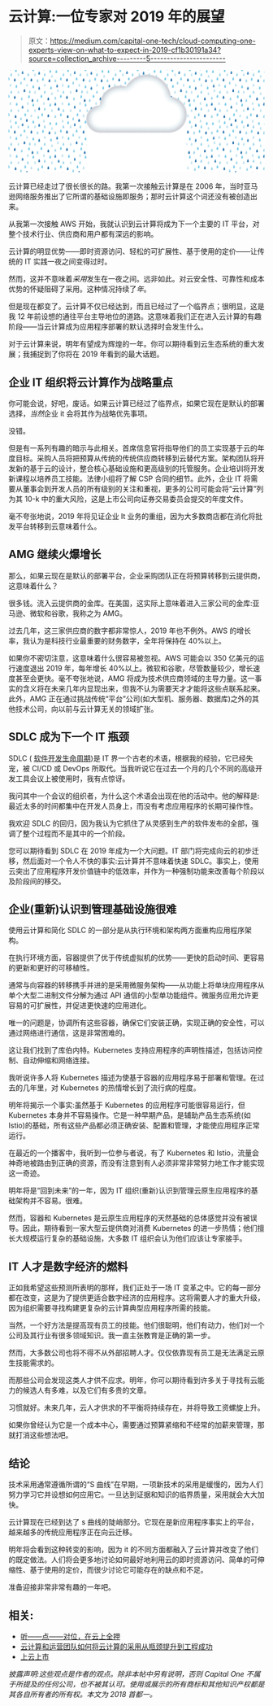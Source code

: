 # 云计算:一位专家对 2019 年的展望

> 原文：<https://medium.com/capital-one-tech/cloud-computing-one-experts-view-on-what-to-expect-in-2019-cf1b30191a34?source=collection_archive---------5----------------------->

![](img/7af166c26df27bc731549bcea99c9030.png)

云计算已经走过了很长很长的路。我第一次接触云计算是在 2006 年，当时亚马逊网络服务推出了它所谓的基础设施即服务；那时云计算这个词还没有被创造出来。

从我第一次接触 AWS 开始，我就认识到云计算将成为下一个主要的 IT 平台，对整个技术行业、供应商和用户都有深远的影响。

云计算的明显优势——即时资源访问、轻松的可扩展性、基于使用的定价——让传统的 IT 实践一夜之间变得过时。

然而，这并不意味着*采用*发生在一夜之间。远非如此。对云安全性、可靠性和成本优势的怀疑阻碍了采用。这种情况持续了*年*。

但是现在都变了。云计算不仅已经达到，而且已经过了一个临界点；很明显，这是我 12 年前设想的通往平台主导地位的道路。这意味着我们正在进入云计算的有趣阶段——当云计算成为应用程序部署的默认选择时会发生什么。

对于云计算来说，明年有望成为辉煌的一年。你可以期待看到云生态系统的重大发展；我捕捉到了你将在 2019 年看到的最大话题。

## **企业 IT 组织将云计算作为战略重点**

你可能会说，好吧，废话。如果云计算已经过了临界点，如果它现在是默认的部署选择，*当然*企业 it 会将其作为战略优先事项。

没错。

但是有一系列有趣的暗示与此相关。首席信息官将指导他们的员工实现基于云的年度目标。采购人员将把预算从传统的传统供应商转移到云替代方案。架构团队将开发新的基于云的设计，整合核心基础设施和更高级别的托管服务。企业培训将开发新课程以培养员工技能。法律小组将了解 CSP 合同的细节。此外，企业 IT 将需要从董事会到开发人员的所有级别的关注和重视，更多的公司可能会将“云计算”列为其 10-k 中的重大风险，这是上市公司向证券交易委员会提交的年度文件。

毫不夸张地说，2019 年将见证企业 It 业务的重组，因为大多数商店都在消化将批发平台转移到云意味着什么。

## **AMG 继续火爆增长**

那么，如果云现在是默认的部署平台，企业采购团队正在将预算转移到云提供商，这意味着什么？

很多钱。流入云提供商的金库。在美国，这实际上意味着进入三家公司的金库:亚马逊、微软和谷歌，我称之为 AMG。

过去几年，这三家供应商的数字都非常惊人，2019 年也不例外。AWS 的增长率，我认为是科技行业最重要的财务数字，全年将保持在 40%以上。

如果你不密切注意，这意味着什么很容易被忽视。AWS 可能会以 350 亿美元的运行速度退出 2019 年，每年增长 40%以上。微软和谷歌，尽管数量较少，增长速度甚至会更快。毫不夸张地说，AMG 将成为技术供应商领域的主导力量。这一事实的含义将在未来几年内显现出来，但我不认为需要天才才能将这些点联系起来。此外，AMG 正在通过挑战传统“平台”公司(如大型机、服务器、数据库)之外的其他技术公司，向以前与云计算无关的领域扩张。

## **SDLC 成为下一个 IT 瓶颈**

SDLC ( [软件开发生命周期](https://stackify.com/what-is-sdlc/))是 IT 界一个古老的术语，根据我的经验，它已经失宠，被 CI/CD 或 DevOps 所取代。当我听说它在过去一个月的几个不同的高级开发工具会议上被使用时，我有点惊讶。

我问其中一个会议的组织者，为什么这个术语会出现在他的活动中。他的解释是:最近太多的时间都集中在开发人员身上，而没有考虑应用程序的长期可操作性。

我欢迎 SDLC 的回归，因为我认为它抓住了从灵感到生产的软件发布的全部，强调了整个过程而不是其中的一个阶段。

您可以期待看到 SDLC 在 2019 年成为一个大问题。IT 部门将完成向云的初步迁移，然后面对一个令人不快的事实:云计算并不意味着快速 SDLC。事实上，使用云突出了应用程序开发价值链中的低效率，并作为一种强制功能来改善每个阶段以及阶段间的移交。

## **企业(重新)认识到管理基础设施很难**

使用云计算和简化 SDLC 的一部分是从执行环境和架构两方面重构应用程序架构。

在执行环境方面，容器提供了优于传统虚拟机的优势——更快的启动时间、更容易的更新和更好的可移植性。

通常与向容器的转移携手并进的是采用微服务架构——从功能上将单块应用程序从单个大型二进制文件分解为通过 API 通信的小型单功能组件。微服务应用允许更容易的可扩展性，并促进更快速的应用进化。

唯一的问题是，协调所有这些容器，确保它们安装正确，实现正确的安全性，可以通过网络进行通信，这是非常困难的。

这让我们找到了库伯内特。Kubernetes 支持应用程序的声明性描述，包括访问控制、自动伸缩和网络连接。

我听说许多人将 Kubernetes 描述为使基于容器的应用程序易于部署和管理。在过去的几年里，对 Kubernetes 的热情增长到了流行病的程度。

明年将揭示一个事实:虽然基于 Kubernetes 的应用程序可能很容易运行，但 Kubernetes 本身并不容易操作。它是一种早期产品，是辅助产品生态系统(如 Istio)的基础，所有这些产品都必须正确安装、配置和管理，才能使应用程序正常运行。

在最近的一个播客中，我听到一位参与者说，有了 Kubernetes 和 Istio，流量会神奇地被路由到正确的资源，而没有注意到有人必须非常非常努力地工作才能实现这一奇迹。

明年将是“回到未来”的一年，因为 IT 组织(重新)认识到管理云原生应用程序的基础架构并不容易。很难。

然而，容器和 Kubernetes 是云原生应用程序的天然基础的总体感觉并没有被误导。因此，期待看到一家大型云提供商对消费 Kubernetes 的进一步热情；他们擅长大规模运行复杂的基础设施，大多数 IT 组织会认为他们应该让专家接手。

## **IT 人才是数字经济的燃料**

正如我希望这些预测所表明的那样，我们正处于一场 IT 变革之中。它的每一部分都在改变，这是为了提供更适合数字经济的应用程序。这将需要人才的重大升级，因为组织需要寻找构建更复杂的云计算典型应用程序所需的技能。

当然，一个好方法是提高现有员工的技能。他们很聪明，他们有动力，他们对一个公司及其行业有很多领域知识。我一直主张教育是正确的第一步。

然而，大多数公司也将不得不从外部招聘人才。仅仅依靠现有员工是无法满足云原生技能需求的。

而那些公司会发现这类人才供不应求。明年，你可以期待看到许多关于寻找有云能力的候选人有多难，以及它们有多贵的文章。

习惯就好。未来几年，云人才供求的不平衡将持续存在，并将导致工资螺旋上升。

如果你曾经认为它是一个成本中心，需要通过预算紧缩和不经常的加薪来管理，那就打消这些想法吧。

## **结论**

技术采用通常遵循所谓的“S 曲线”在早期，一项新技术的采用是缓慢的，因为人们努力学习它并设想如何应用它。一旦达到证据和知识的临界质量，采用就会大大加快。

云计算现在已经到达了 s 曲线的陡峭部分。它现在是新应用程序事实上的平台，越来越多的传统应用程序正在向云迁移。

明年将会看到这种转变的影响，因为 it 的不同方面都融入了云计算并改变了他们的既定做法。人们将会更多地讨论如何最好地利用云的即时资源访问、简单的可伸缩性、基于使用的定价，而很少讨论它可能存在的缺点和不足。

准备迎接非常非常有趣的一年吧。

## 相关:

*   [听——点——对位，在云上全押](/capital-one-tech/listen-point-counterpoint-going-all-in-on-the-cloud-55b03eb75b32)
*   [云计算和运营团队如何将云计算的采用从瓶颈提升到工程成功](/capital-one-tech/how-cloud-and-ops-teams-can-take-cloud-adoption-from-bottleneck-to-engineering-success-666d149db746)
*   [上云上市](/capital-one-tech/going-public-on-the-cloud-9449528bd4bf)

*披露声明:这些观点是作者的观点。除非本帖中另有说明，否则 Capital One 不属于所提及的任何公司，也不被其认可。使用或展示的所有商标和其他知识产权都是其各自所有者的所有权。本文为 2018 首都一。*